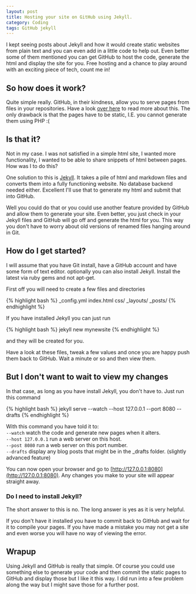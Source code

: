 ```yaml
---
layout: post
title: Hosting your site on GitHub using Jekyll.
category: Coding
tags: GitHub jekyll
---
```


I kept seeing posts about Jekyll and how it would create static websites from plain text and you can even add in a little code to help out.
Even better some of them mentioned you can get GitHub to host the code, generate the html and display the site for you.  Free hosting and a chance
 to play around with an exciting piece of tech, count me in!
<!-- more -->

## So how does it work?

Quite simple really.  GitHub, in their kindness, allow you to serve pages from files in your repositories. Have a look [over here](http://pages.github.com/ "GitHub Pages")
to read more about this.  The only drawback is that the pages have to be static, I.E. you cannot generate them using PHP :(

## Is that it?

Not in my case.  I was not satisfied in a simple html site, I wanted more functionality, I wanted to be able to share snippets of html between pages.
How was I to do this?

One solution to this is [Jekyll](http://jekyllrb.com/ "Jekyll").  It takes a pile of html and markdown files and converts them into a fully functioning website.
No database backend needed either.  Excellent I'll use that to generate my html and submit that into GitHub.

Well you could do that or you could use another feature provided by GitHub and allow them to generate your site.  Even better, you just check in your Jekyll
files and GitHub will go off and generate the html for you.  This way you don't have to worry about old versions of renamed files hanging around in Git.

## How do I get started?

I will assume that you have Git install, have a GitHub account and have some form of text editor.  optionally you can also install Jekyll.  Install
the latest via ruby gems and not apt-get.

First off you will need to create a few files and directories

{% highlight bash %}
_config.yml
index.html
css/
_layouts/
_posts/
{% endhighlight %}

If you have installed Jekyll you can just run

{% highlight bash %}
jekyll new mynewsite
{% endhighlight %}

and they will be created for you.

Have a look at these files, tweak a few values and once you are happy push them back to GitHub.  Wait a minute or so and then view them.

## But I don't want to wait to view my changes

In that case, as long as you have install Jekyll, you don't have to.  Just run this command

{% highlight bash %}
jekyll serve --watch  --host 127.0.0.1 --port 8080 --drafts
{% endhighlight %}

With this command you have told it to:  
`--watch` watch the code and generate new pages when it alters.  
`--host 127.0.0.1` run a web server on this host.  
`--post 8080` run a web server on this port number.  
`--drafts` display any blog posts that might be in the _drafts folder. (slightly advanced feature)

You can now open your browser and go to [http://127.0.0.1:8080](http://127.0.0.1:8080). Any changes you make to your site will appear straight away.

### Do I need to install Jekyll?

The short answer to this is no.  The long answer is yes as it is very helpful.

If you don't have it installed you have to commit back to GitHub and wait for it to compile your pages.  If you have made a mistake you may not get a
site and even worse you will have no way of viewing the error.

## Wrapup

Using Jekyll and GitHub is really that simple.  Of course you could use something else to generate your code and then commit the static pages to GitHub
and display those but I like it this way.  I did run into a few problem along the way but I might save those for a further post.
